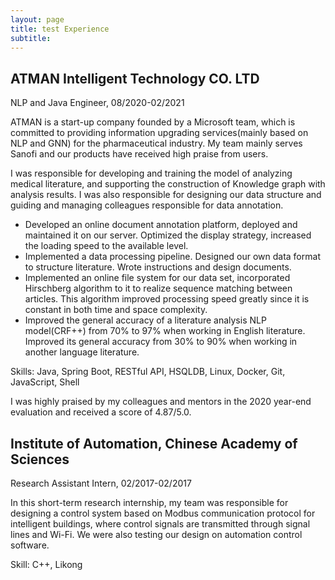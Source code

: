 ```yaml
---
layout: page
title: test Experience
subtitle: 
---
```


## ATMAN Intelligent Technology CO. LTD 

NLP and Java Engineer, 08/2020-02/2021

ATMAN is a start-up company founded by a Microsoft team, which is committed to providing information upgrading services(mainly based on NLP and GNN) for the pharmaceutical industry. 
My team mainly serves Sanofi and our products have received high praise from users.

I was responsible for developing and training the model of analyzing medical literature, and supporting the construction of Knowledge graph with analysis results. I was also responsible for designing our data structure and guiding and managing colleagues responsible for data annotation.

- Developed an online document annotation platform, deployed and maintained it on our server. Optimized the
display strategy, increased the loading speed to the available level.
- Implemented a data processing pipeline. Designed our own
data format to structure literature. Wrote instructions and design documents.
- Implemented an online file system for our data set, incorporated Hirschberg algorithm to
it to realize sequence matching between articles. This algorithm improved
processing speed greatly since it is constant in both time and space complexity.
- Improved the general accuracy of a literature analysis NLP model(CRF++) from 70% to
97% when working in English literature. Improved its general accuracy from 30% to 90%
when working in another language literature.

Skills: Java, Spring Boot, RESTful API, HSQLDB, Linux, Docker, Git, JavaScript, Shell

I was highly praised by my colleagues and mentors in the 2020 year-end evaluation and received a score of 4.87/5.0.

## Institute of Automation, Chinese Academy of Sciences

Research Assistant Intern, 02/2017-02/2017

In this short-term research internship, my team was responsible for designing a control system based on Modbus communication protocol for intelligent buildings, where control signals are transmitted through signal lines and Wi-Fi. We were also testing our design on automation control software.

Skill: C++, Likong
